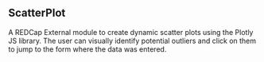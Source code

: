 ## ScatterPlot 

A REDCap External module to create dynamic scatter plots using the Plotly JS library.  The user can visually identify potential outliers and click on them to jump to the form where the data was entered.   
